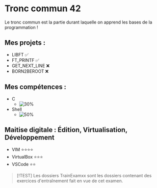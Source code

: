 # Tronc commun 42
Le tronc commun est la partie durant laquelle on apprend les bases de la programmation !
## Mes projets :
- LIBFT :white_check_mark:
- FT_PRINTF :white_check_mark:
- GET_NEXT_LINE :x:
- BORN2BEROOT :x:
## Mes compétences :
- C
  - ![30%](https://progress-bar.dev/30)
- Shell
  - ![50%](https://progress-bar.dev/50)
## Maitise digitale : Édition, Virtualisation, Développement
- VIM         ⭐⭐⭐⭐
- VirtualBox         ⭐⭐⭐
- VSCode        ⭐⭐

> [!TEST]
> Les dossiers TrainExamxx sont les dossiers contenant des exercices d'entraînement fait en vue de cet examen.
<!----
${\color{lightgreen}{Text}}
${\color{red}{:negative_squared_cross_mark:}}$
----->

